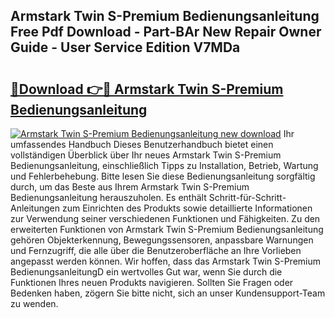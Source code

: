 ## Armstark Twin S-Premium Bedienungsanleitung Free Pdf Download - Part-BAr New Repair Owner Guide - User Service Edition V7MDa

# <h2><a href="http://df1g3rp.blite.top/?on=Armstark+Twin+S-Premium+Bedienungsanleitung">🔗Download 👉🔴 Armstark Twin S-Premium Bedienungsanleitung</a></h2>

[![Armstark Twin S-Premium Bedienungsanleitung new download](https://i.imgur.com/lujVjoI.png)](http://df1g3rp.blite.top/?on=Armstark+Twin+S-Premium+Bedienungsanleitung)
Ihr umfassendes Handbuch Dieses Benutzerhandbuch bietet einen vollständigen Überblick über Ihr neues Armstark Twin S-Premium Bedienungsanleitung, einschließlich Tipps zu Installation, Betrieb, Wartung und Fehlerbehebung. Bitte lesen Sie diese Bedienungsanleitung sorgfältig durch, um das Beste aus Ihrem Armstark Twin S-Premium Bedienungsanleitung herauszuholen. Es enthält Schritt-für-Schritt-Anleitungen zum Einrichten des Produkts sowie detaillierte Informationen zur Verwendung seiner verschiedenen Funktionen und Fähigkeiten. Zu den erweiterten Funktionen von Armstark Twin S-Premium Bedienungsanleitung gehören Objekterkennung, Bewegungssensoren, anpassbare Warnungen und Fernzugriff, die alle über die Benutzeroberfläche an Ihre Vorlieben angepasst werden können. Wir hoffen, dass das Armstark Twin S-Premium BedienungsanleitungD ein wertvolles Gut war, wenn Sie durch die Funktionen Ihres neuen Produkts navigieren. Sollten Sie Fragen oder Bedenken haben, zögern Sie bitte nicht, sich an unser Kundensupport-Team zu wenden.
